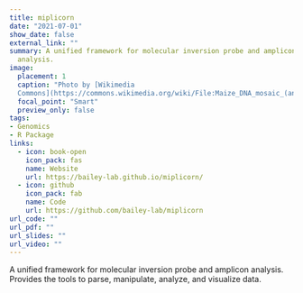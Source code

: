 ```yaml
---
title: miplicorn
date: "2021-07-01"
show_date: false
external_link: ""
summary: A unified framework for molecular inversion probe and amplicon
  analysis.
image:  
  placement: 1
  caption: "Photo by [Wikimedia
  Commons](https://commons.wikimedia.org/wiki/File:Maize_DNA_mosaic_(angled_detail).jpg)."
  focal_point: "Smart"
  preview_only: false
tags:
- Genomics
- R Package
links:
  - icon: book-open
    icon_pack: fas
    name: Website
    url: https://bailey-lab.github.io/miplicorn/
  - icon: github
    icon_pack: fab
    name: Code
    url: https://github.com/bailey-lab/miplicorn
url_code: ""
url_pdf: ""
url_slides: ""
url_video: ""
---
```


A unified framework for molecular inversion probe and amplicon analysis.
Provides the tools to parse, manipulate, analyze, and visualize data.
